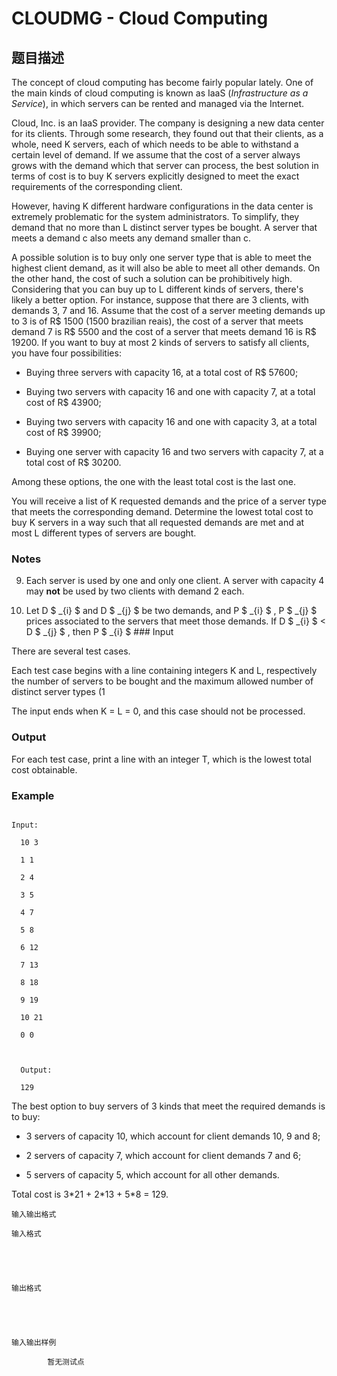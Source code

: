 # CLOUDMG - Cloud Computing

## 题目描述

The concept of cloud computing has become fairly popular lately. One of the main kinds of cloud computing is known as IaaS (_Infrastructure as a Service_), in which servers can be rented and managed via the Internet.

Cloud, Inc. is an IaaS provider. The company is designing a new data center for its clients. Through some research, they found out that their clients, as a whole, need K servers, each of which needs to be able to withstand a certain level of demand. If we assume that the cost of a server always grows with the demand which that server can process, the best solution in terms of cost is to buy K servers explicitly designed to meet the exact requirements of the corresponding client.

However, having K different hardware configurations in the data center is extremely problematic for the system administrators. To simplify, they demand that no more than L distinct server types be bought. A server that meets a demand c also meets any demand smaller than c.

A possible solution is to buy only one server type that is able to meet the highest client demand, as it will also be able to meet all other demands. On the other hand, the cost of such a solution can be prohibitively high. Considering that you can buy up to L different kinds of servers, there's likely a better option. For instance, suppose that there are 3 clients, with demands 3, 7 and 16. Assume that the cost of a server meeting demands up to 3 is of R$ 1500 (1500 brazilian reais), the cost of a server that meets demand 7 is R$ 5500 and the cost of a server that meets demand 16 is R$ 19200. If you want to buy at most 2 kinds of servers to satisfy all clients, you have four possibilities:

- Buying three servers with capacity 16, at a total cost of R$ 57600;

- Buying two servers with capacity 16 and one with capacity 7, at a total cost of R$ 43900;

- Buying two servers with capacity 16 and one with capacity 3, at a total cost of R$ 39900;

- Buying one server with capacity 16 and two servers with capacity 7, at a total cost of R$ 30200.

Among these options, the one with the least total cost is the last one.

You will receive a list of K requested demands and the price of a server type that meets the corresponding demand. Determine the lowest total cost to buy K servers in a way such that all requested demands are met and at most L different types of servers are bought.

### Notes

9. Each server is used by one and only one client. A server with capacity 4 may **not** be used by two clients with demand 2 each.

10. Let D $ _{i} $ and D $ _{j} $ be two demands, and P $ _{i} $ , P $ _{j} $ prices associated to the servers that meet those demands. If D $ _{i} $ < D $ _{j} $ , then P $ _{i} $ ### Input

There are several test cases.

Each test case begins with a line containing integers K and L, respectively the number of servers to be bought and the maximum allowed number of distinct server types (1

The input ends when K = L = 0, and this case should not be processed.

### Output

For each test case, print a line with an integer T, which is the lowest total cost obtainable.

### Example

```

Input:

  10 3

  1 1

  2 4

  3 5

  4 7

  5 8

  6 12

  7 13

  8 18

  9 19

  10 21

  0 0

  

  Output:

  129

  ```

  The best option to buy servers of 3 kinds that meet the required demands is to buy:

  

  

  - 3 servers of capacity 10, which account for client demands 10, 9 and 8;

  - 2 servers of capacity 7, which account for client demands 7 and 6;

  - 5 servers of capacity 5, which account for all other demands.

  

  Total cost is 3\*21 + 2\*13 + 5\*8 = 129.

    输入输出格式

    输入格式

    

    

    输出格式

    

    

    输入输出样例

            暂无测试点

    

    

    

<!--  -->

